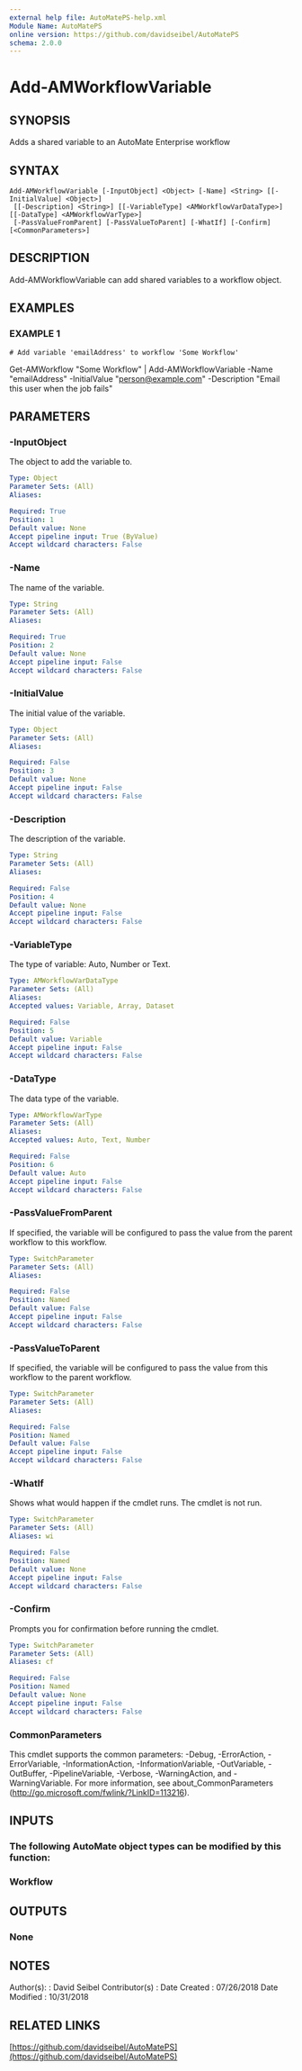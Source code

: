 ```yaml
---
external help file: AutoMatePS-help.xml
Module Name: AutoMatePS
online version: https://github.com/davidseibel/AutoMatePS
schema: 2.0.0
---
```


# Add-AMWorkflowVariable

## SYNOPSIS
Adds a shared variable to an AutoMate Enterprise workflow

## SYNTAX

```
Add-AMWorkflowVariable [-InputObject] <Object> [-Name] <String> [[-InitialValue] <Object>]
 [[-Description] <String>] [[-VariableType] <AMWorkflowVarDataType>] [[-DataType] <AMWorkflowVarType>]
 [-PassValueFromParent] [-PassValueToParent] [-WhatIf] [-Confirm] [<CommonParameters>]
```

## DESCRIPTION
Add-AMWorkflowVariable can add shared variables to a workflow object.

## EXAMPLES

### EXAMPLE 1
```
# Add variable 'emailAddress' to workflow 'Some Workflow'
```

Get-AMWorkflow "Some Workflow" | Add-AMWorkflowVariable -Name "emailAddress" -InitialValue "person@example.com" -Description "Email this user when the job fails"

## PARAMETERS

### -InputObject
The object to add the variable to.

```yaml
Type: Object
Parameter Sets: (All)
Aliases:

Required: True
Position: 1
Default value: None
Accept pipeline input: True (ByValue)
Accept wildcard characters: False
```

### -Name
The name of the variable.

```yaml
Type: String
Parameter Sets: (All)
Aliases:

Required: True
Position: 2
Default value: None
Accept pipeline input: False
Accept wildcard characters: False
```

### -InitialValue
The initial value of the variable.

```yaml
Type: Object
Parameter Sets: (All)
Aliases:

Required: False
Position: 3
Default value: None
Accept pipeline input: False
Accept wildcard characters: False
```

### -Description
The description of the variable.

```yaml
Type: String
Parameter Sets: (All)
Aliases:

Required: False
Position: 4
Default value: None
Accept pipeline input: False
Accept wildcard characters: False
```

### -VariableType
The type of variable: Auto, Number or Text.

```yaml
Type: AMWorkflowVarDataType
Parameter Sets: (All)
Aliases:
Accepted values: Variable, Array, Dataset

Required: False
Position: 5
Default value: Variable
Accept pipeline input: False
Accept wildcard characters: False
```

### -DataType
The data type of the variable.

```yaml
Type: AMWorkflowVarType
Parameter Sets: (All)
Aliases:
Accepted values: Auto, Text, Number

Required: False
Position: 6
Default value: Auto
Accept pipeline input: False
Accept wildcard characters: False
```

### -PassValueFromParent
If specified, the variable will be configured to pass the value from the parent workflow to this workflow.

```yaml
Type: SwitchParameter
Parameter Sets: (All)
Aliases:

Required: False
Position: Named
Default value: False
Accept pipeline input: False
Accept wildcard characters: False
```

### -PassValueToParent
If specified, the variable will be configured to pass the value from this workflow to the parent workflow.

```yaml
Type: SwitchParameter
Parameter Sets: (All)
Aliases:

Required: False
Position: Named
Default value: False
Accept pipeline input: False
Accept wildcard characters: False
```

### -WhatIf
Shows what would happen if the cmdlet runs.
The cmdlet is not run.

```yaml
Type: SwitchParameter
Parameter Sets: (All)
Aliases: wi

Required: False
Position: Named
Default value: None
Accept pipeline input: False
Accept wildcard characters: False
```

### -Confirm
Prompts you for confirmation before running the cmdlet.

```yaml
Type: SwitchParameter
Parameter Sets: (All)
Aliases: cf

Required: False
Position: Named
Default value: None
Accept pipeline input: False
Accept wildcard characters: False
```

### CommonParameters
This cmdlet supports the common parameters: -Debug, -ErrorAction, -ErrorVariable, -InformationAction, -InformationVariable, -OutVariable, -OutBuffer, -PipelineVariable, -Verbose, -WarningAction, and -WarningVariable.
For more information, see about_CommonParameters (http://go.microsoft.com/fwlink/?LinkID=113216).

## INPUTS

### The following AutoMate object types can be modified by this function:
### Workflow
## OUTPUTS

### None
## NOTES
Author(s):     : David Seibel
Contributor(s) :
Date Created   : 07/26/2018
Date Modified  : 10/31/2018

## RELATED LINKS

[https://github.com/davidseibel/AutoMatePS](https://github.com/davidseibel/AutoMatePS)

